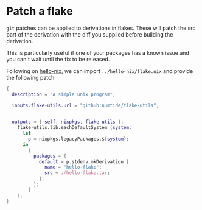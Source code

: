 # Patch a flake

`git` patches can be applied to derivations in flakes. These will patch the src part of the derivation with the diff you supplied before building the derivation.

This is particularly useful if one of your packages has a known issue and you can't wait until the fix to be released. 


Following on [hello-nix](../hello-nix/README.md), we can import `../hello-nix/flake.nix` and provide the following patch

```nix
{
  description = "A simple unix program";

  inputs.flake-utils.url = "github:numtide/flake-utils";
  

  outputs = { self, nixpkgs, flake-utils }:
    flake-utils.lib.eachDefaultSystem (system:
      let
        p = nixpkgs.legacyPackages.${system};
      in
        {
          packages = {
            default = p.stdenv.mkDerivation {
              name = "hello-flake";
              src = ./hello-flake.tar;
            };
          };
        }
    );
}

```
